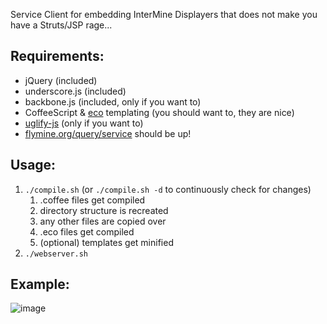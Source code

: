 Service Client for embedding InterMine Displayers that does not make you have a Struts/JSP rage...

## Requirements:
- jQuery (included)
- underscore.js (included)
- backbone.js (included, only if you want to)
- CoffeeScript & [eco](https://github.com/sstephenson/eco) templating (you should want to, they are nice)
- [uglify-js](https://github.com/mishoo/UglifyJS) (only if you want to)
- [flymine.org/query/service](http://www.flymine.org/query) should be up!

## Usage:
1. <code>./compile.sh</code> (or <code>./compile.sh -d</code> to continuously check for changes)
    1. .coffee files get compiled
    1. directory structure is recreated
    1. any other files are copied over
    1. .eco files get compiled
    1. (optional) templates get minified
1. <code>./webserver.sh</code>

## Example:
![image](https://github.com/radekstepan/intermine-embedding-examples/raw/master/publications-displayers-imjs/example.png)